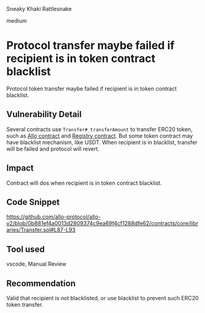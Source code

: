 Sneaky Khaki Rattlesnake

medium

# Protocol transfer maybe failed if recipient is in token contract blacklist

Protocol token transfer maybe failed if recipient is in token contract blacklist.

## Vulnerability Detail

Several contracts use `Transfer#_transferAmount` to transfer ERC20 token, such as [Allo contract](https://github.com/allo-protocol/allo-v2/blob/0b881ef4a0013d2809374c9ea69f4cf1288dfe62/contracts/core/Allo.sol#L288) and [Registry contract](https://github.com/allo-protocol/allo-v2/blob/0b881ef4a0013d2809374c9ea69f4cf1288dfe62/contracts/core/Registry.sol#L388). But some token contract may have blacklist mechanism, like USDT. When recipient is in blacklist, transfer will be failed and protocol will revert.

## Impact

Contract will dos when recipient is in token contract blacklist.

## Code Snippet

https://github.com/allo-protocol/allo-v2/blob/0b881ef4a0013d2809374c9ea69f4cf1288dfe62/contracts/core/libraries/Transfer.sol#L87-L93

## Tool used

vscode, Manual Review

## Recommendation

Valid that recipient is not blacklisted, or use blacklist to prevent such ERC20 token transfer.